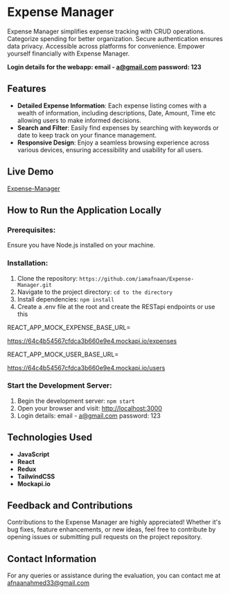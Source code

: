 # Expense Manager

Expense Manager simplifies expense tracking with CRUD operations. Categorize spending for better organization. Secure authentication ensures data privacy. Accessible across platforms for convenience. Empower yourself financially with Expense Manager.


**Login details for the webapp: email - a@gmail.com   password: 123**

## Features

- **Detailed Expense Information**: Each expense listing comes with a wealth of information, including descriptions, Date, Amount, Time etc allowing users to make informed decisions.
- **Search and Filter**: Easily find expenses by searching with keywords or date to keep track on your finance management.
- **Responsive Design**: Enjoy a seamless browsing experience across various devices, ensuring accessibility and usability for all users.

## Live Demo
[Expense-Manager](https://expense-manager-pied.vercel.app/)

## How to Run the Application Locally

### Prerequisites:
Ensure you have Node.js installed on your machine.

### Installation:

1. Clone the repository: `https://github.com/iamafnaan/Expense-Manager.git`
2. Navigate to the project directory: `cd to the directory`
3. Install dependencies: `npm install`
4. Create a .env file at the root and create the RESTapi endpoints or use this

 REACT_APP_MOCK_EXPENSE_BASE_URL=<custom URI> 

https://64c4b54567cfdca3b660e9e4.mockapi.io/expenses


REACT_APP_MOCK_USER_BASE_URL=<custom URI>

https://64c4b54567cfdca3b660e9e4.mockapi.io/users


### Start the Development Server:

1. Begin the development server: `npm start`
2. Open your browser and visit: [http://localhost:3000](http://localhost:3000)
3. Login details: email - a@gmail.com   password: 123

## Technologies Used

- **JavaScript**
- **React**
- **Redux**
- **TailwindCSS**
- **Mockapi.io**

## Feedback and Contributions

Contributions to the Expense Manager are highly appreciated! Whether it's bug fixes, feature enhancements, or new ideas, feel free to contribute by opening issues or submitting pull requests on the project repository. 

## Contact Information
For any queries or assistance during the evaluation, you can contact me at afnaanahmed33@gmail.com
